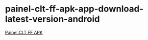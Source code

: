 ﻿# painel-clt-ff-apk-app-download-latest-version-android
[Painel CLT FF APK](https://painel-clt-ff.apkmodjoy.org/)

